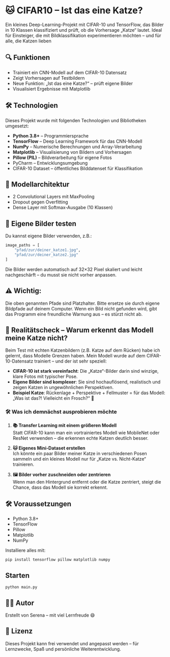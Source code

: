 # 🐱 CIFAR10 – Ist das eine Katze?

Ein kleines Deep-Learning-Projekt mit CIFAR-10 und TensorFlow, das Bilder in 10 Klassen klassifiziert und prüft, ob die Vorhersage „Katze“ lautet. 
Ideal für Einsteiger, die mit Bildklassifikation experimentieren möchten – und für alle, die Katzen lieben

## 🔍 Funktionen

- Trainiert ein CNN-Modell auf dem CIFAR-10 Datensatz
- Zeigt Vorhersagen auf Testbildern
- Neue Funktion: „Ist das eine Katze?“ – prüft eigene Bilder
- Visualisiert Ergebnisse mit Matplotlib

## 🛠️ Technologien

Dieses Projekt wurde mit folgenden Technologien und Bibliotheken umgesetzt:

- **Python 3.8+** – Programmiersprache
- **TensorFlow** – Deep Learning Framework für das CNN-Modell
- **NumPy** – Numerische Berechnungen und Array-Verarbeitung
- **Matplotlib** – Visualisierung von Bildern und Vorhersagen
- **Pillow (PIL)** – Bildverarbeitung für eigene Fotos
- PyCharm – Entwicklungsumgebung 
- CIFAR-10 Dataset – öffentliches Bilddatenset für Klassifikation

## 🧠 Modellarchitektur

- 2 Convolutional Layers mit MaxPooling
- Dropout gegen Overfitting
- Dense Layer mit Softmax-Ausgabe (10 Klassen)

## 🐾 Eigene Bilder testen

Du kannst eigene Bilder verwenden, z.B.:

```python
image_paths = [
    "pfad/zur/deiner_katze1.jpg",
    "pfad/zur/deiner_katze2.jpg"
]
```
Die Bilder werden automatisch auf 32×32 Pixel skaliert und leicht nachgeschärft – du musst sie nicht vorher anpassen.

## ⚠️ Wichtig: 
Die oben genannten Pfade sind Platzhalter. Bitte ersetze sie durch eigene Bildpfade auf deinem Computer. 
Wenn ein Bild nicht gefunden wird, gibt das Programm eine freundliche Warnung aus – es stürzt nicht ab.

## 🐾 Realitätscheck – Warum erkennt das Modell meine Katze nicht?

Beim Test mit echten Katzenbildern (z.B. Katze auf dem Rücken) habe ich gelernt, dass Modelle Grenzen haben. 
Mein Modell wurde auf dem CIFAR-10-Datensatz trainiert – und der ist sehr speziell:

- **CIFAR-10 ist stark vereinfacht**: Die „Katze“-Bilder darin sind winzige, klare Fotos mit typischer Pose.
- **Eigene Bilder sind komplexer**: Sie sind hochauflösend, realistisch und zeigen Katzen in ungewöhnlichen Perspektiven.
- **Beispiel Katze**: Rückenlage + Perspektive + Fellmuster = für das Modell: „Was ist das?! Vielleicht ein Frosch?“ 🐸

### 🛠️ Was ich demnächst ausprobieren möchte

1. **📚 Transfer Learning mit einem größeren Modell**  
   Statt CIFAR-10 kann man ein vortrainiertes Modell wie MobileNet oder ResNet verwenden – die erkennen echte Katzen deutlich besser.

2. **🐱 Eigenes Mini-Dataset erstellen**  
   Ich könnte ein paar Bilder meiner Katze in verschiedenen Posen sammeln und ein kleines Modell nur für „Katze vs. Nicht-Katze“ trainieren.

3. **🖼️ Bilder vorher zuschneiden oder zentrieren**  
   Wenn man den Hintergrund entfernt oder die Katze zentriert, steigt die Chance, dass das Modell sie korrekt erkennt.

## 🛠️ Voraussetzungen

- Python 3.8+
- TensorFlow
- Pillow
- Matplotlib
- NumPy

Installiere alles mit:

```
pip install tensorflow pillow matplotlib numpy
```
## Starten
```
python main.py
```

## 👩‍💻 Autor

Erstellt von Serena – mit viel Lernfreude 😄

## 📄 Lizenz

Dieses Projekt kann frei verwendet und angepasst werden – für Lernzwecke, Spaß und persönliche Weiterentwicklung.
